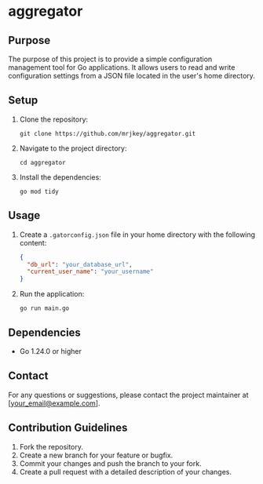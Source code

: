 # aggregator

## Purpose
The purpose of this project is to provide a simple configuration management tool for Go applications. It allows users to read and write configuration settings from a JSON file located in the user's home directory.

## Setup
1. Clone the repository:
   ```
   git clone https://github.com/mrjkey/aggregator.git
   ```
2. Navigate to the project directory:
   ```
   cd aggregator
   ```
3. Install the dependencies:
   ```
   go mod tidy
   ```

## Usage
1. Create a `.gatorconfig.json` file in your home directory with the following content:
   ```json
   {
     "db_url": "your_database_url",
     "current_user_name": "your_username"
   }
   ```
2. Run the application:
   ```
   go run main.go
   ```

## Dependencies
- Go 1.24.0 or higher

## Contact
For any questions or suggestions, please contact the project maintainer at [your_email@example.com].

## Contribution Guidelines
1. Fork the repository.
2. Create a new branch for your feature or bugfix.
3. Commit your changes and push the branch to your fork.
4. Create a pull request with a detailed description of your changes.
